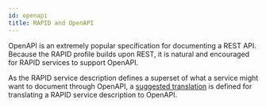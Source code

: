 ```yaml
---
id: openapi
title: RAPID and OpenAPI
---
```


OpenAPI is an extremely popular specification for documenting a REST API.
Because the RAPID profile builds upon REST, it is natural and encouraged for RAPID services to support OpenAPI.

As the RAPID service description defines a superset of what a service might want to document through OpenAPI,
a [suggested translation]("http://docs.oasis-open.org/odata/odata-openapi/v1.0/odata-openapi-v1.0.html") is defined for translating a RAPID service description to OpenAPI.
